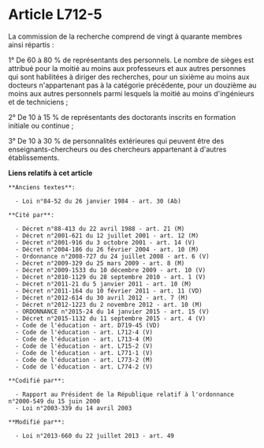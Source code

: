 # Article L712-5

La commission de la recherche comprend de vingt à quarante membres ainsi répartis :

1° De 60 à 80 % de représentants des personnels. Le nombre de sièges est attribué pour la moitié au moins aux professeurs et
aux autres personnes qui sont habilitées à diriger des recherches, pour un sixième au moins aux docteurs n'appartenant pas à
la catégorie précédente, pour un douzième au moins aux autres personnels parmi lesquels la moitié au moins d'ingénieurs et de
techniciens ;

2° De 10 à 15 % de représentants des doctorants inscrits en formation initiale ou continue ;

3° De 10 à 30 % de personnalités extérieures qui peuvent être des enseignants-chercheurs ou des chercheurs appartenant à
d'autres établissements.

**Liens relatifs à cet article**

	**Anciens textes**:

	  - Loi n°84-52 du 26 janvier 1984 - art. 30 (Ab)

	**Cité par**:

	  - Décret n°88-413 du 22 avril 1988 - art. 21 (M)
	  - Décret n°2001-621 du 12 juillet 2001 - art. 12 (M)
	  - Décret n°2001-916 du 3 octobre 2001 - art. 14 (V)
	  - Décret n°2004-186 du 26 février 2004 - art. 10 (M)
	  - Ordonnance n°2008-727 du 24 juillet 2008 - art. 6 (V)
	  - Décret n°2009-329 du 25 mars 2009 - art. 8 (M)
	  - Décret n°2009-1533 du 10 décembre 2009 - art. 10 (V)
	  - Décret n°2010-1129 du 28 septembre 2010 - art. 1 (V)
	  - Décret n°2011-21 du 5 janvier 2011 - art. 10 (M)
	  - Décret n°2011-164 du 10 février 2011 - art. 11 (VD)
	  - Décret n°2012-614 du 30 avril 2012 - art. 7 (M)
	  - Décret n°2012-1223 du 2 novembre 2012 - art. 10 (M)
	  - ORDONNANCE n°2015-24 du 14 janvier 2015 - art. 15 (V)
	  - Décret n°2015-1132 du 11 septembre 2015 - art. 4 (V)
	  - Code de l'éducation - art. D719-45 (VD)
	  - Code de l'éducation - art. L712-4 (V)
	  - Code de l'éducation - art. L713-4 (M)
	  - Code de l'éducation - art. L715-2 (V)
	  - Code de l'éducation - art. L771-1 (V)
	  - Code de l'éducation - art. L773-2 (M)
	  - Code de l'éducation - art. L774-2 (V)

	**Codifié par**:

	  - Rapport au Président de la République relatif à l'ordonnance n°2000-549 du 15 juin 2000
	  - Loi n°2003-339 du 14 avril 2003

	**Modifié par**:

	  - Loi n°2013-660 du 22 juillet 2013 - art. 49

